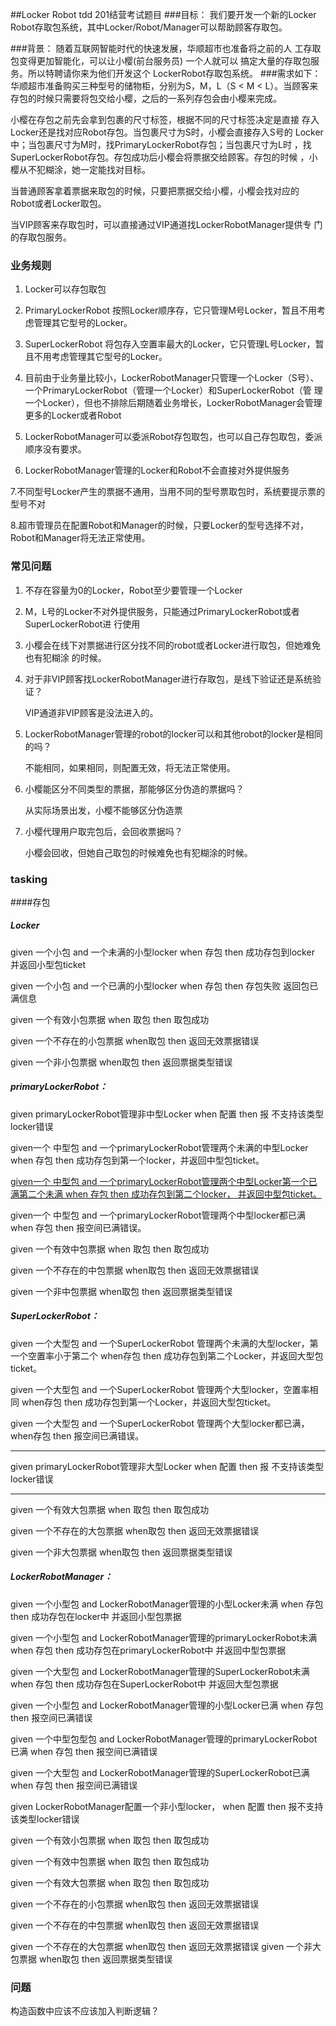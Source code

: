 ##Locker Robot
tdd 201结营考试题目
###目标：
我们要开发一个新的Locker Robot存取包系统，其中Locker/Robot/Manager可以帮助顾客存取包。

###背景：
随着互联网智能时代的快速发展，华顺超市也准备将之前的人
工存取包变得更加智能化，可以让小樱(前台服务员) 一个人就可以
搞定大量的存取包服务。所以特聘请你来为他们开发这个
LockerRobot存取包系统。
###需求如下：
华顺超市准备购买三种型号的储物柜，分别为S，M，L（S < M < L）。当顾客来
存包的时候只需要将包交给小樱，之后的一系列存包会由小樱来完成。

小樱在存包之前先会拿到包裹的尺寸标签，根据不同的尺寸标签决定是直接
存入Locker还是找对应Robot存包。当包裹尺寸为S时，小樱会直接存入S号的
Locker中；当包裹尺寸为M时，找PrimaryLockerRobot存包；当包裹尺寸为L时
，找SuperLockerRobot存包。存包成功后小樱会将票据交给顾客。存包的时候
，小樱从不犯糊涂，她一定能找对目标。

当普通顾客拿着票据来取包的时候，只要把票据交给小樱，小樱会找对应的
Robot或者Locker取包。

当VIP顾客来存取包时，可以直接通过VIP通道找LockerRobotManager提供专
门的存取包服务。

### 业务规则
1. Locker可以存包取包

2. PrimaryLockerRobot 按照Locker顺序存，它只管理M号Locker，暂且不用考虑管理其它型号的Locker。

3. SuperLockerRobot 将包存入空置率最大的Locker，它只管理L号Locker，暂且不用考虑管理其它型号的Locker。


4. 目前由于业务量比较小，LockerRobotManager只管理一个Locker（S号）、一个PrimaryLockerRobot（管理一个Locker）和SuperLockerRobot（管
理一个Locker），但也不排除后期随着业务增长，LockerRobotManager会管理更多的Locker或者Robot


5. LockerRobotManager可以委派Robot存包取包，也可以自己存包取包，委派顺序没有要求。

6. LockerRobotManager管理的Locker和Robot不会直接对外提供服务

7.不同型号Locker产生的票据不通用，当用不同的型号票取包时，系统要提示票的型号不对

8.超市管理员在配置Robot和Manager的时候，只要Locker的型号选择不对，Robot和Manager将无法正常使用。

### 常见问题
1. 不存在容量为0的Locker，Robot至少要管理一个Locker

2. M，L号的Locker不对外提供服务，只能通过PrimaryLockerRobot或者SuperLockerRobot进
行使用

3. 小樱会在线下对票据进行区分找不同的robot或者Locker进行取包，但她难免也有犯糊涂
的时候。

4. 对于非VIP顾客找LockerRobotManager进行存取包，是线下验证还是系统验证？

    VIP通道非VIP顾客是没法进入的。

5. LockerRobotManager管理的robot的locker可以和其他robot的locker是相同的吗？

    不能相同，如果相同，则配置无效，将无法正常使用。
    
6. 小樱能区分不同类型的票据，那能够区分伪造的票据吗？

    从实际场景出发，小樱不能够区分伪造票

7. 小樱代理用户取完包后，会回收票据吗？

    小樱会回收，但她自己取包的时候难免也有犯糊涂的时候。


### tasking

####存包
##### Locker
given 一个小包 and 一个未满的小型locker when 存包  then 成功存包到locker 并返回小型包ticket 

given 一个小包 and 一个已满的小型locker when 存包  then 存包失败 返回包已满信息

given 一个有效小包票据 when 取包 then 取包成功

given 一个不存在的小包票据 when取包 then 返回无效票据错误

given 一个非小包票据    when取包 then 返回票据类型错误

##### primaryLockerRobot：

given primaryLockerRobot管理非中型Locker when 配置 then 报 不支持该类型locker错误

given一个 中型包 and 一个primaryLockerRobot管理两个未满的中型Locker  when 存包 then 成功存包到第一个locker，并返回中型包ticket。

[given一个 中型包 and 一个primaryLockerRobot管理两个中型Locker第一个已满第二个未满  when 存包 then 成功存包到第二个locker， 并返回中型包ticket。]()

given一个 中型包 and 一个primaryLockerRobot管理两个中型locker都已满 when 存包 then 报空间已满错误。

given 一个有效中包票据 when 取包 then 取包成功

given 一个不存在的中包票据 when取包 then 返回无效票据错误

given 一个非中包票据    when取包 then 返回票据类型错误

##### SuperLockerRobot：
given 一个大型包 and 一个SuperLockerRobot 管理两个未满的大型locker，第一个空置率小于第二个  when存包 then 成功存包到第二个Locker，并返回大型包ticket。

given 一个大型包 and 一个SuperLockerRobot 管理两个大型locker，空置率相同  when存包 then 成功存包到第一个Locker，并返回大型包ticket。

given 一个大型包 and 一个SuperLockerRobot 管理两个大型locker都已满，when存包 then 报空间已满错误。
_____
given primaryLockerRobot管理非大型Locker when 配置 then 报 不支持该类型locker错误
_______
given 一个有效大包票据 when 取包 then 取包成功

given 一个不存在的大包票据 when取包 then 返回无效票据错误

given 一个非大包票据    when取包 then 返回票据类型错误

##### LockerRobotManager：
given 一个小型包 and  LockerRobotManager管理的小型Locker未满 when 存包 then 成功存包在locker中 并返回小型包票据

given 一个小型包 and LockerRobotManager管理的primaryLockerRobot未满 when 存包 then 成功存包在primaryLockerRobot中 并返回中型包票据

given 一个大型包 and LockerRobotManager管理的SuperLockerRobot未满 when 存包 then 成功存包在SuperLockerRobot中 并返回大型包票据

given 一个小型包 and  LockerRobotManager管理的小型Locker已满 when 存包 then 报空间已满错误

given 一个中型包型包 and  LockerRobotManager管理的primaryLockerRobot已满 when 存包 then 报空间已满错误

given 一个大型包 and LockerRobotManager管理的SuperLockerRobot已满 when 存包 then 报空间已满错误

given LockerRobotManager配置一个非小型locker， when 配置 then 报不支持该类型locker错误

given 一个有效小包票据 when 取包 then 取包成功

given 一个有效中包票据 when 取包 then 取包成功

given 一个有效大包票据 when 取包 then 取包成功

given 一个不存在的小包票据 when取包 then 返回无效票据错误

given 一个不存在的中包票据 when取包 then 返回无效票据错误

given 一个不存在的大包票据 when取包 then 返回无效票据错误
given 一个非大包票据    when取包 then 返回票据类型错误



### 问题
构造函数中应该不应该加入判断逻辑？